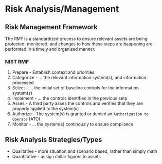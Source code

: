 # Risk Analysis/Management

## Risk Management Framework

The RMF is a standardized process to ensure relevant assets are being protected, monitored, and changes to how these steps are happening are performed in a timely and organized manner.

### NIST RMF
1. Prepare - Establish context and priorities
2. Categorize - ... the relevant information system(s), and information processed
3. Select - ... the initial set of baseline controls for the information system(s)
4. Implement - ... the controls identified in the previous setp
5. Asses - A third party asses the controls and verifies that they are properly applied to the system(s)
6. Authorize - The system(s) is granted or denied an `Authorization to Operate` (ATO)
7. Monitor - ... the system(s) continously to ensure compliance

## Risk Analysis Strategies/Types
* Qualitative - more situation and scenario based, rather than simply math
* Quantitative - assign dollar figures to assets
